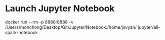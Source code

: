 # Launch Jupyter Notebook

docker run --rm -p 8888:8888 -v /Users/monchong/Desktop/Git/Jupyter/Notebook:/home/jovyan/ jupyter/all-spark-notebook
